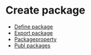 # Create package

* [Define package](./define-package.md)
* [Export package](./export-package.md)
* [Packageproperty](./packageproperty.md)
* [Publ packages](./publ-packages.md)
